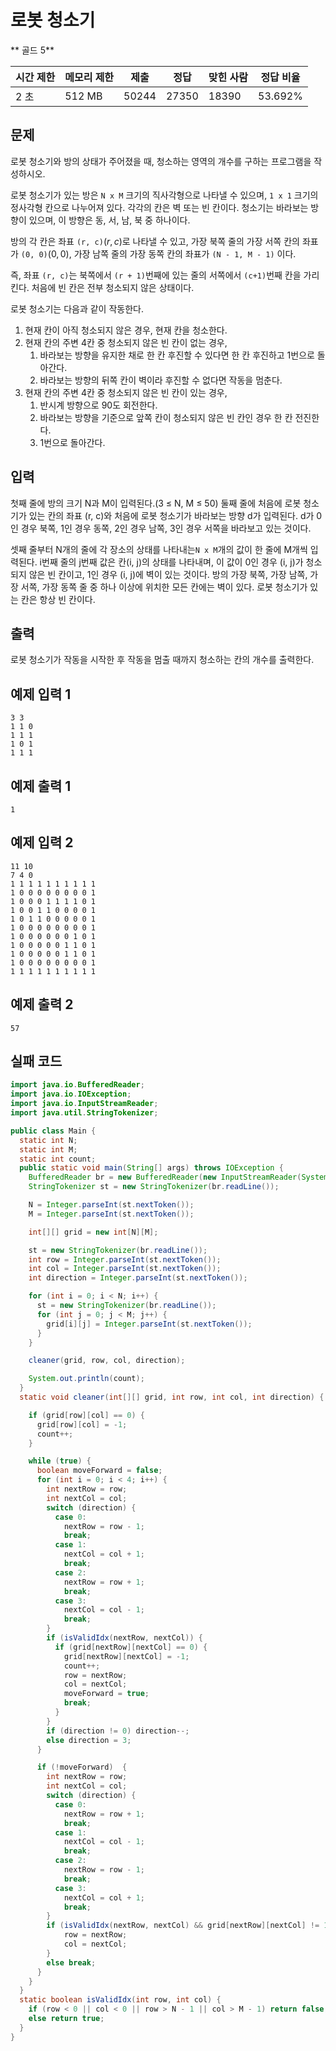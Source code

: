 # 로봇 청소기

** 골드 5**

|시간 제한	|메모리 제한|	제출	|정답	|맞힌 사람|	정답 비율|
|---|---|---|---|---|---|
|2 초	|512 MB	|50244	|27350|	18390|	53.692%|


## 문제 

로봇 청소기와 방의 상태가 주어졌을 때, 청소하는 영역의 개수를 구하는 프로그램을 작성하시오.

로봇 청소기가 있는 방은 ```N x M``` 크기의 직사각형으로 나타낼 수 있으며, ```1 x 1``` 크기의 정사각형 칸으로 나누어져 있다. 각각의 칸은 벽 또는 빈 칸이다. 청소기는 바라보는 방향이 있으며, 이 방향은 동, 서, 남, 북 중 하나이다. 

방의 각 칸은 좌표 ```(r, c)```$(r, c)$로 나타낼 수 있고, 가장 북쪽 줄의 가장 서쪽 칸의 좌표가 ```(0, 0)```$(0, 0)$, 가장 남쪽 줄의 가장 동쪽 칸의 좌표가 ```(N - 1, M - 1)``` 이다. 

즉, 좌표 ```(r, c)```는 북쪽에서 ```(r + 1)```번째에 있는 줄의 서쪽에서
```(c+1)```번째 칸을 가리킨다. 처음에 빈 칸은 전부 청소되지 않은 상태이다.

로봇 청소기는 다음과 같이 작동한다.

1. 현재 칸이 아직 청소되지 않은 경우, 현재 칸을 청소한다.
2. 현재 칸의 주변 4칸 중 청소되지 않은 빈 칸이 없는 경우,
   1. 바라보는 방향을 유지한 채로 한 칸 후진할 수 있다면 한 칸 후진하고 1번으로 돌아간다.
   2. 바라보는 방향의 뒤쪽 칸이 벽이라 후진할 수 없다면 작동을 멈춘다.
3. 현재 칸의 주변 4칸 중 청소되지 않은 빈 칸이 있는 경우,
   1. 반시계 방향으로 90도 회전한다.
   2. 바라보는 방향을 기준으로 앞쪽 칸이 청소되지 않은 빈 칸인 경우 한 칸 전진한다.
   3. 1번으로 돌아간다.

## 입력 

첫째 줄에 방의 크기 N과 M이 입력된다.(3 ≤ N, M ≤ 50) 둘째 줄에 처음에 로봇 청소기가 있는 칸의 좌표 (r, c)와 처음에 로봇 청소기가 바라보는 방향 d가 입력된다.
d가 0인 경우 북쪽, 1인 경우 동쪽, 2인 경우 남쪽, 3인 경우 서쪽을 바라보고 있는 것이다.

셋째 줄부터 N개의 줄에 각 장소의 상태를 나타내는```N x M```개의 값이 한 줄에 M개씩 입력된다.
i번째 줄의 j번째 값은 칸(i, j)의 상태를 나타내며, 이 값이 0인 경우 (i, j)가 청소되지 않은 빈 칸이고, 1인 경우 (i, j)에 벽이 있는 것이다. 방의 가장 북쪽, 가장 남쪽, 가장 서쪽, 가장 동쪽 줄 중 하나 이상에 위치한 모든 칸에는 벽이 있다. 로봇 청소기가 있는 칸은 항상 빈 칸이다.

## 출력 

로봇 청소기가 작동을 시작한 후 작동을 멈출 때까지 청소하는 칸의 개수를 출력한다.

## 예제 입력 1

```
3 3
1 1 0
1 1 1
1 0 1
1 1 1
```

## 예제 출력 1

```
1
```

## 예제 입력 2

```
11 10
7 4 0
1 1 1 1 1 1 1 1 1 1
1 0 0 0 0 0 0 0 0 1
1 0 0 0 1 1 1 1 0 1
1 0 0 1 1 0 0 0 0 1
1 0 1 1 0 0 0 0 0 1
1 0 0 0 0 0 0 0 0 1
1 0 0 0 0 0 0 1 0 1
1 0 0 0 0 0 1 1 0 1
1 0 0 0 0 0 1 1 0 1
1 0 0 0 0 0 0 0 0 1
1 1 1 1 1 1 1 1 1 1
```

## 예제 출력 2

```
57
```

## 실패 코드 

```java
import java.io.BufferedReader;
import java.io.IOException;
import java.io.InputStreamReader;
import java.util.StringTokenizer;

public class Main {
  static int N;
  static int M;
  static int count;
  public static void main(String[] args) throws IOException {
    BufferedReader br = new BufferedReader(new InputStreamReader(System.in));
    StringTokenizer st = new StringTokenizer(br.readLine());

    N = Integer.parseInt(st.nextToken());
    M = Integer.parseInt(st.nextToken());

    int[][] grid = new int[N][M];

    st = new StringTokenizer(br.readLine());
    int row = Integer.parseInt(st.nextToken());
    int col = Integer.parseInt(st.nextToken());
    int direction = Integer.parseInt(st.nextToken());

    for (int i = 0; i < N; i++) {
      st = new StringTokenizer(br.readLine());
      for (int j = 0; j < M; j++) {
        grid[i][j] = Integer.parseInt(st.nextToken());
      }
    }

    cleaner(grid, row, col, direction);

    System.out.println(count);
  }
  static void cleaner(int[][] grid, int row, int col, int direction) {

    if (grid[row][col] == 0) {
      grid[row][col] = -1;
      count++;
    }

    while (true) {
      boolean moveForward = false;
      for (int i = 0; i < 4; i++) {
        int nextRow = row;
        int nextCol = col;
        switch (direction) {
          case 0:
            nextRow = row - 1;
            break;
          case 1:
            nextCol = col + 1;
            break;
          case 2:
            nextRow = row + 1;
            break;
          case 3:
            nextCol = col - 1;
            break;
        }
        if (isValidIdx(nextRow, nextCol)) {
          if (grid[nextRow][nextCol] == 0) {
            grid[nextRow][nextCol] = -1;
            count++;
            row = nextRow;
            col = nextCol;
            moveForward = true;
            break;
          }
        }
        if (direction != 0) direction--;
        else direction = 3;
      }

      if (!moveForward)  {
        int nextRow = row;
        int nextCol = col;
        switch (direction) {
          case 0:
            nextRow = row + 1;
            break;
          case 1:
            nextCol = col - 1;
            break;
          case 2:
            nextRow = row - 1;
            break;
          case 3:
            nextCol = col + 1;
            break;
        }
        if (isValidIdx(nextRow, nextCol) && grid[nextRow][nextCol] != 1) {
            row = nextRow;
            col = nextCol;
        }
        else break;
      }
    }
  }
  static boolean isValidIdx(int row, int col) {
    if (row < 0 || col < 0 || row > N - 1 || col > M - 1) return false;
    else return true;
  }
}
```